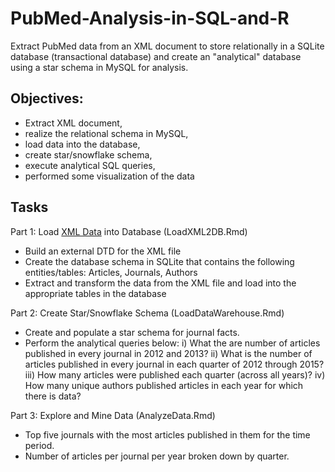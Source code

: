 # PubMed-Analysis-in-SQL-and-R
Extract PubMed data from an XML document to store relationally in a SQLite database (transactional database) and create an "analytical" database using a star schema in MySQL for analysis.

## Objectives:
- Extract XML document,
- realize the relational schema in MySQL, 
- load data into the database, 
- create star/snowflake schema,
- execute analytical SQL queries, 
- performed some visualization of the data

## Tasks
Part 1: Load [XML Data](https://s3.us-east-2.amazonaws.com/artificium.us/lessons/06.r/l-6-183-extractxml-data-in-r/pubmed-xml-tfm/pubmed22n0001-tf.xml) into Database (LoadXML2DB.Rmd)
  - Build an external DTD for the XML file 
  - Create the database schema in SQLite that contains the following entities/tables: Articles, Journals, Authors
  - Extract and transform the data from the XML file and load into the appropriate tables in the database

Part 2: Create Star/Snowflake Schema (LoadDataWarehouse.Rmd)
  - Create and populate a star schema for journal facts. 
  - Perform the analytical queries below:
  i) What the are number of articles published in every journal in 2012 and 2013?
  ii) What is the number of articles published in every journal in each quarter of 2012 through 2015?
  iii) How many articles were published each quarter (across all years)?
  iv) How many unique authors published articles in each year for which there is data?

Part 3: Explore and Mine Data (AnalyzeData.Rmd)
  - Top five journals with the most articles published in them for the time period. 
  - Number of articles per journal per year broken down by quarter. 

